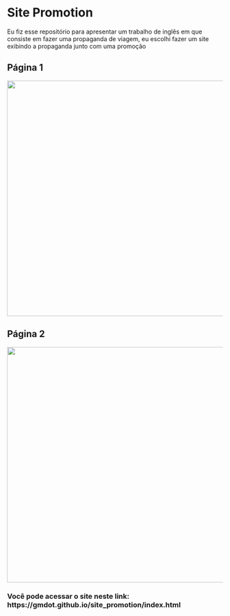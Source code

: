 # Site Promotion

Eu fiz esse repositório para apresentar um trabalho de inglês em que consiste em fazer uma propaganda de viagem, eu escolhi fazer um site exibindo a propaganda junto com uma promoção

<h2>Página 1</h2>
 <img src="https://user-images.githubusercontent.com/71733368/168125201-ed8af1a8-02c3-43ac-8e83-a08e819c6079.png" width="550px"/>
<h2>Página 2</h2>
 <img src="https://user-images.githubusercontent.com/71733368/168125234-6954b075-7783-40ab-89ab-ad58cd24fa66.png" width="550px"/>
<h3>Você pode acessar o site neste link: https://gmdot.github.io/site_promotion/index.html</h3>
 
